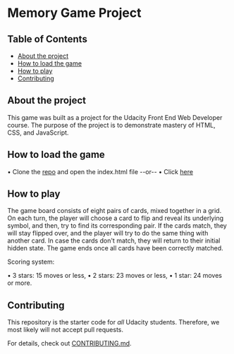 # Memory Game Project

## Table of Contents

* [About the project](#About)
* [How to load the game](#loading)
* [How to play](#loading)
* [Contributing](#contributing)

## About the project

This game was built as a project for the Udacity Front End Web Developer course. The purpose of the project is to demonstrate mastery of HTML, CSS, and JavaScript.

## How to load the game

• Clone the [repo](https://classroom.udacity.com/me) and open the index.html file --or--
• Click [here](https://classroom.udacity.com/me)

## How to play

The game board consists of eight pairs of cards, mixed together in a grid. 
On each turn, the player will choose a card to flip and reveal its underlying symbol, and then, try to find its corresponding pair.
If the cards match, they will stay flipped over, and the player will try to do the same thing with another card.
In case the cards don't match, they will return to their initial hidden state.
The game ends once all cards have been correctly matched.

Scoring system:

• 3 stars: 15 moves or less,
• 2 stars: 23 moves or less,
• 1 star: 24 moves or more.

## Contributing

This repository is the starter code for _all_ Udacity students. Therefore, we most likely will not accept pull requests.

For details, check out [CONTRIBUTING.md](CONTRIBUTING.md).
